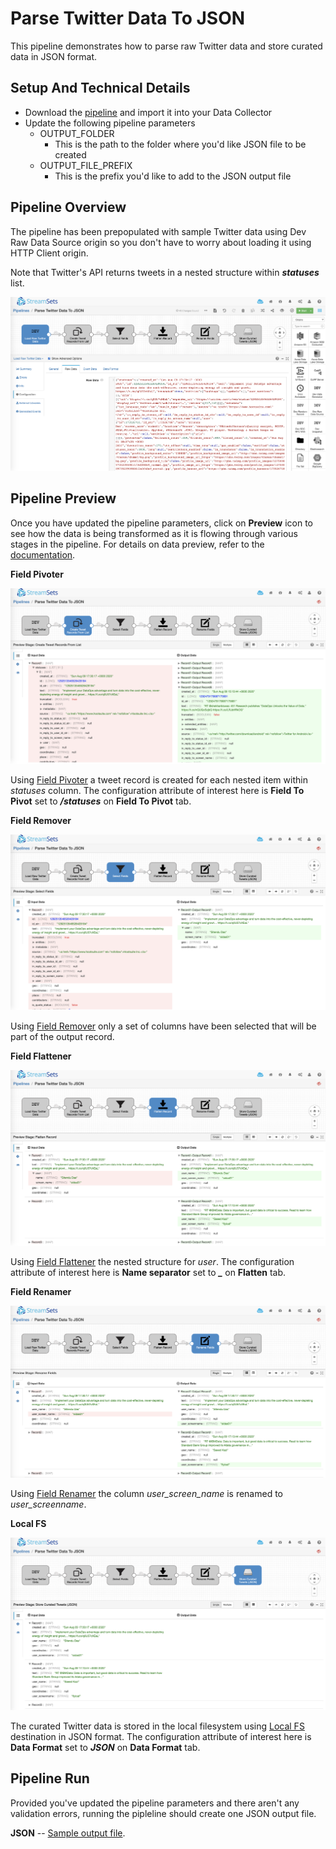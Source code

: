 Parse Twitter Data To JSON
==========================

This pipeline demonstrates how to parse raw Twitter data and store curated data in JSON format.

Setup And Technical Details
---------------------------

* Download the [pipeline](ParseTwit08ef5e13-c53c-4664-8acf-4b393ec7782f.json) and import it into your Data Collector
* Update the following pipeline parameters
    * OUTPUT_FOLDER
        * This is the path to the folder where you'd like JSON file to be created
    * OUTPUT_FILE_PREFIX
        * This is the prefix you'd like to add to the JSON output file

Pipeline Overview
-----------------

The pipeline has been prepopulated with sample Twitter data using Dev Raw Data Source origin so you don't have to worry about loading it using HTTP Client origin.

Note that Twitter's API returns tweets in a nested structure within ***statuses*** list.

![Pipeline Overview](images/img1.png)

Pipeline Preview
----------------

Once you have updated the pipeline parameters, click on **Preview** icon to see how the data is being transformed as it is flowing through various stages in the pipeline. For details on data preview, refer to the [documentation](https://streamsets.com/documentation/datacollector/latest/help/datacollector/UserGuide/Data_Preview/DataPreview_Title.html#concept_jjk_23z_sq).

**Field Pivoter**

![Field Pivoter](images/img2.png)

Using [Field Pivoter](https://streamsets.com/documentation/datacollector/latest/help/datacollector/UserGuide/Processors/ListPivoter.html#concept_ekg_313_qw) a tweet record is created for each nested item within *statuses* column. The configuration attribute of interest here is **Field To Pivot** set to ***/statuses*** on **Field To Pivot** tab.


**Field Remover**

![Field Remover](images/img3.png)

Using [Field Remover](https://streamsets.com/documentation/datacollector/latest/help/datacollector/UserGuide/Processors/FieldRemover.html#concept_jdd_blr_wq) only a set of columns have been selected that will be part of the output record.


**Field Flattener**

![Field Flattener](images/img4.png)

Using [Field Flattener](https://streamsets.com/documentation/datacollector/latest/help/datacollector/UserGuide/Processors/FieldFlattener.html#concept_njn_3kk_fx) the nested structure for *user*. The configuration attribute of interest here is **Name separator** set to ***_*** on **Flatten** tab.


**Field Renamer**

![Field Renamer](images/img5.png)

Using [Field Renamer](https://streamsets.com/documentation/datacollector/latest/help/datacollector/UserGuide/Processors/FieldRenamer.html#concept_vyv_zsg_ht) the column *user_screen_name* is renamed to *user_screenname*.


**Local FS**

![Local FS](images/img6.png)

The curated Twitter data is stored in the local filesystem using [Local FS](https://streamsets.com/documentation/datacollector/latest/help/datacollector/UserGuide/Destinations/LocalFS.html#concept_zvc_bv5_1r) destination in JSON format. The configuration attribute of interest here is **Data Format** set to ***JSON*** on **Data Format** tab.


Pipeline Run
------------

Provided you've updated the pipeline parameters and there aren't any validation errors, running the pipleline should create one JSON output file.

**JSON** -- [Sample output file](output/tweets-curated-6a29b1bb-da8e-11ea-8b72-417388e3a72a_eec31413-3c2d-47f4-b16c-82e85f61938d.json).
